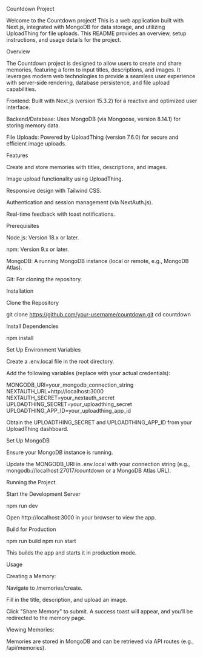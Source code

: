 Countdown Project

Welcome to the Countdown project! This is a web application built with Next.js, integrated with MongoDB for data storage, and utilizing UploadThing for file uploads. This README provides an overview, setup instructions, and usage details for the project.

Overview

The Countdown project is designed to allow users to create and share memories, featuring a form to input titles, descriptions, and images. It leverages modern web technologies to provide a seamless user experience with server-side rendering, database persistence, and file upload capabilities.





Frontend: Built with Next.js (version 15.3.2) for a reactive and optimized user interface.



Backend/Database: Uses MongoDB (via Mongoose, version 8.14.1) for storing memory data.



File Uploads: Powered by UploadThing (version 7.6.0) for secure and efficient image uploads.

Features





Create and store memories with titles, descriptions, and images.



Image upload functionality using UploadThing.



Responsive design with Tailwind CSS.



Authentication and session management (via NextAuth.js).



Real-time feedback with toast notifications.

Prerequisites





Node.js: Version 18.x or later.



npm: Version 9.x or later.



MongoDB: A running MongoDB instance (local or remote, e.g., MongoDB Atlas).



Git: For cloning the repository.

Installation





Clone the Repository

git clone https://github.com/your-username/countdown.git
cd countdown



Install Dependencies

npm install



Set Up Environment Variables





Create a .env.local file in the root directory.



Add the following variables (replace with your actual credentials):

MONGODB_URI=your_mongodb_connection_string
NEXTAUTH_URL=http://localhost:3000
NEXTAUTH_SECRET=your_nextauth_secret
UPLOADTHING_SECRET=your_uploadthing_secret
UPLOADTHING_APP_ID=your_uploadthing_app_id



Obtain the UPLOADTHING_SECRET and UPLOADTHING_APP_ID from your UploadThing dashboard.



Set Up MongoDB





Ensure your MongoDB instance is running.



Update the MONGODB_URI in .env.local with your connection string (e.g., mongodb://localhost:27017/countdown or a MongoDB Atlas URL).

Running the Project





Start the Development Server

npm run dev





Open http://localhost:3000 in your browser to view the app.



Build for Production

npm run build
npm run start





This builds the app and starts it in production mode.

Usage





Creating a Memory:





Navigate to /memories/create.



Fill in the title, description, and upload an image.



Click "Share Memory" to submit. A success toast will appear, and you’ll be redirected to the memory page.



Viewing Memories:





Memories are stored in MongoDB and can be retrieved via API routes (e.g., /api/memories).